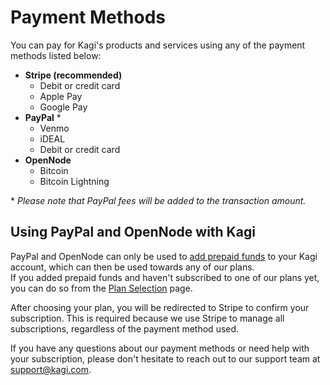 # Payment Methods

You can pay for Kagi's products and services using any of the payment methods listed below:

- **Stripe (recommended)** 
  - Debit or credit card
  - Apple Pay
  - Google Pay
- **PayPal** \* 
  - Venmo
  - iDEAL
  - Debit or credit card
- **OpenNode**
  - Bitcoin
  - Bitcoin Lightning

\* _Please note that PayPal fees will be added to the transaction amount._

## Using PayPal and OpenNode with Kagi

PayPal and OpenNode can only be used to [add prepaid funds](https://kagi.com/settings?p=account_topup) to your Kagi account, which can then be used towards any of our plans.  
If you added prepaid funds and haven't subscribed to one of our plans yet, you can do so from the [Plan Selection](https://kagi.com/settings?p=billing_plan) page.

After choosing your plan, you will be redirected to Stripe to confirm your subscription. This is required because we use Stripe to manage all subscriptions, regardless of the payment method used.

If you have any questions about our payment methods or need help with your subscription, please don't hesitate to reach out to our support team at [support@kagi.com](mailto:support@kagi.com).
